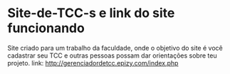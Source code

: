 # Site-de-TCC-s e link do site funcionando
Site criado para um trabalho da faculdade, onde o objetivo do site é você cadastrar seu TCC e outras pessoas possam dar orientações sobre teu projeto.
link:  http://gerenciadordetcc.epizy.com/index.php
